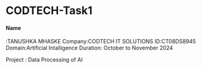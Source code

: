 # CODTECH-Task1
<h4>Name</h4>:TANUSHKA MHASKE
Company:CODTECH IT SOLUTIONS
ID:CT08DS8945
Domain:Artificial Intalligence
Duration: October to November 2024

Project : Data Processing of AI
